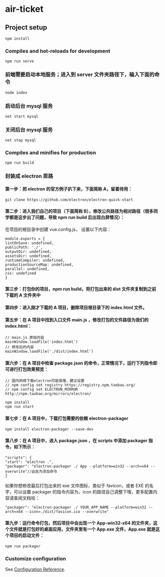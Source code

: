 # air-ticket

## Project setup

```
npm install
```

### Compiles and hot-reloads for development

```
npm run serve
```

### 前端需要启动本地服务；进入到 server 文件夹路径下，输入下面的命令

```
node index
```

### 启动后台 mysql 服务

```
net start mysql
```

### 关闭后台 mysql 服务

```
net stop mysql
```

### Compiles and minifies for production

```
npm run build
```

### 封装成 electron 思路

#### 第一步：把 electron 的官方例子扒下来，下面简称 A，留着待用：

`git clone https://github.com/electron/electron-quick-start `

#### 第二步：进入我们自己的项目（下面简称 B），修改公共路径为相对路径（很多同学都是这步出了问题，导致 npm run build 后出现白屏情况）：

在项目的根目录中创建 vue.config.js， 设置以下内容：

```
module.exports = {
lintOnSave: undefined,
publicPath: './',
outputDir: undefined,
assetsDir: undefined,
runtimeCompiler: undefined,
productionSourceMap: undefined,
parallel: undefined,
css: undefined
}
```

#### 第三步：打包你的项目，npm run build，将打包出来的 dist 文件夹复制到之前下载的 A 文件夹中

#### 第四步：进入刚才下载的 A 项目，删除项目根目录下的 index.html 文件。

#### 第五步：在 A 项目中找到入口文件 main.js ，修改打包的文件路径为我们的 index.html：

```
// main.js 原始内容
mainWindow.loadFile('index.html')
// 修改后的内容
mainWindow.loadFile('./dist/index.html')
```

#### 第六步：在 A 项目中检查 package.json 的命令，正常情况下，运行下列指令即可进行打包效果预览：

```
// 国内网络下载electron可能很慢，建议设置
// npm config set registry https://registry.npm.taobao.org/
// npm config set ELECTRON_MIRROR http://npm.taobao.org/mirrors/electron/

npm install
npm run start
```

#### 第七步：在 A 项目中，下载打包需要的依赖 electron-packager

```
npm install electron-packager --save-dev
```

#### 第八步：在 A 项目中，进入 package.json ，在 scripts 中添加 packager 指令，如下所示：

```
"scripts": {
"start": "electron .",
"packager": "electron-packager ./ App --platform=win32 --arch=x64 --overwrite"//此处为添加命令
}
```

如果你想修改最后打包出来的 exe 文件图标，类似于 favicon，或者 EXE 的名字，可以设置 packager 的指令内容为，icon 的路径自己调整下哦，更多配置内容请查阅文档哈：

```
"packager": "electron-packager ./ YOUR_APP_NAME --platform=win32 --arch=x64 --icon=./dist/favicon.ico --overwrite"
```

#### 第九步：运行命令打包，然后项目中会出现一个 App-win32-x64 的文件夹，这个文件就是打包好的桌面应用，文件夹里有一个 App.exe 文件，App.exe 就是这个项目的启动文件：

`npm run packager `

### Customize configuration

See [Configuration Reference](https://cli.vuejs.org/config/).

```

```

```

```

```

```
